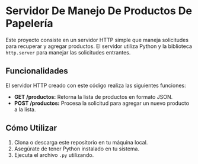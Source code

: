 # Servidor De Manejo De Productos De Papelería

Este proyecto consiste en un servidor HTTP simple que maneja solicitudes para recuperar y agregar productos. El servidor utiliza Python y la biblioteca `http.server` para manejar las solicitudes entrantes.

## Funcionalidades

El servidor HTTP creado con este código realiza las siguientes funciones:

- **GET /productos:** Retorna la lista de productos en formato JSON.
- **POST /productos:** Procesa la solicitud para agregar un nuevo producto a la lista.

## Cómo Utilizar

1. Clona o descarga este repositorio en tu máquina local.
2. Asegúrate de tener Python instalado en tu sistema.
3. Ejecuta el archivo `.py` utilizando.
